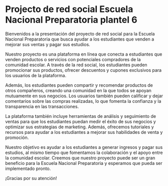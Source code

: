 # Projecto de red social Escuela Nacional Preparatoria plantel 6
Bienvenidos a la presentación del proyecto de red social para la Escuela Nacional Preparatoria que busca ayudar a los estudiantes que venden a mejorar sus ventas y pagar sus estudios.

Nuestro proyecto es una plataforma en línea que conecta a estudiantes que venden productos o servicios con potenciales compradores de la comunidad escolar. A través de la red social, los estudiantes pueden promocionar sus productos, ofrecer descuentos y cupones exclusivos para los usuarios de la plataforma.

Además, los estudiantes pueden compartir y recomendar productos de otros compañeros, creando una comunidad en la que todos se apoyan mutuamente en sus negocios. Los usuarios también pueden calificar y dejar comentarios sobre las compras realizadas, lo que fomenta la confianza y la transparencia en las transacciones.

La plataforma también incluye herramientas de análisis y seguimiento de ventas para que los estudiantes puedan medir el éxito de sus negocios y optimizar sus estrategias de marketing. Además, ofrecemos tutoriales y recursos para ayudar a los estudiantes a mejorar sus habilidades de venta y promoción.

Nuestro objetivo es ayudar a los estudiantes a generar ingresos y pagar sus estudios, al mismo tiempo que fomentamos la colaboración y el apoyo entre la comunidad escolar. Creemos que nuestro proyecto puede ser un gran beneficio para la Escuela Nacional Preparatoria y esperamos que pueda ser implementado pronto.

¡Gracias por su atención!
